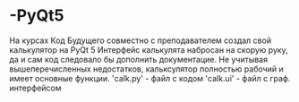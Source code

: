 # -PyQt5
На курсах Код Будущего совместно с преподавателем создал свой калькулятор на PyQt 5
Интерфейс калькулята набросан на скорую руку, да и сам код следовало бы дополнить документацие.
Не учитывая вышеперечисленных недостатков, кальксулятор полностью рабочий  и имеет основные функции.
'calk.py' - файл с кодом
'calk.ui' - файл с граф. интерфейсом

